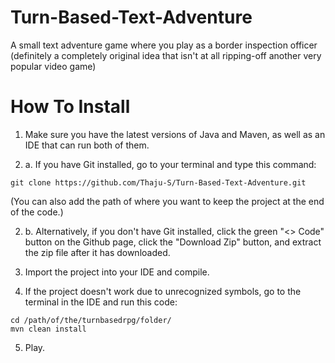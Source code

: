 # Turn-Based-Text-Adventure
A small text adventure game where you play as a border inspection officer (definitely a completely original idea that isn't at all ripping-off another very popular video game)

# How To Install
1. Make sure you have the latest versions of Java and Maven, as well as an IDE that can run both of them.

2. a. If you have Git installed, go to your terminal and type this command:
```
git clone https://github.com/Thaju-S/Turn-Based-Text-Adventure.git
```
(You can also add the path of where you want to keep the project at the end of the code.)

2. b. Alternatively, if you don't have Git installed, click the green "<> Code" button on the Github page, click the "Download Zip" button, and extract the zip file after it has downloaded.

3. Import the project into your IDE and compile.

4. If the project doesn't work due to unrecognized symbols, go to the terminal in the IDE and run this code:
```
cd /path/of/the/turnbasedrpg/folder/
mvn clean install
```

5. Play.